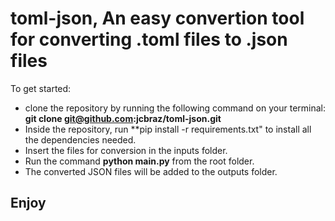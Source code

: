 # toml-json, An easy convertion tool for converting .toml files to .json files

To get started:

- clone the repository by running the following command on your terminal: **git clone git@github.com:jcbraz/toml-json.git**
- Inside the repository, run **pip install -r requirements.txt" to install all the dependencies needed.
- Insert the files for conversion in the inputs folder.
- Run the command **python main.py** from the root folder.
- The converted JSON files will be added to the outputs folder.

## Enjoy

